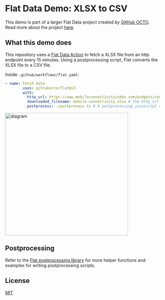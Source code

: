# Flat Data Demo: XLSX to CSV

This demo is part of a larger Flat Data project created by [GitHub OCTO](https://octo.github.com/). Read more about the project [here](https://octo.github.com/projects/flat-data).

## What this demo does

This repository uses a [Flat Data Action](https://github.com/githubocto/flat) to fetch a XLSX file from an http endpoint every 15 minutes. Using a postprocessing script, Flat converts the XLSX file to a CSV file.

Inside `.github/workflows/flat.yaml`:
```yaml
- name: Fetch data
        uses: githubocto/flat@v3
        with:
          http_url: https://www.mobileconnectivityindex.com/widgets/connectivityIndex/excel/MCI_Data_2020.xlsx
          downloaded_filename: mobile-connectivity.xlsx # The http_url gets saved and renamed in our repository as this file
          postprocess: ./postprocess.ts # A postprocessing javascript or typescript file written in Deno
```

<img src="https://raw.githubusercontent.com/githubocto/flat-demo-xlsx/readme-assets/assets/diagram.png" alt="diagram" width="400"/>

## Postprocessing

Refer to the [Flat postprocessing library](https://github.com/githubocto/flat-postprocessing) for more helper functions and examples for writing postprocessing scripts.

## License

[MIT](LICENSE)
